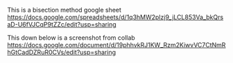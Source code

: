This is a bisection method google sheet 
https://docs.google.com/spreadsheets/d/1q3hMW2plzj9_jLCL853Va_bkQrsaD-U6fVJCqP9tZZc/edit?usp=sharing

This down below is a screenshot from collab
https://docs.google.com/document/d/19phhvkRJ1KW_Rzm2KiwvVC7CtNmRhGtCadDZRuR0CVs/edit?usp=sharing

